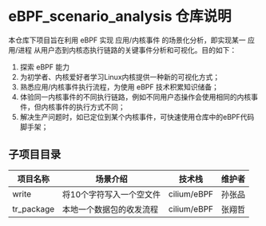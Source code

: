 # eBPF_scenario_analysis 仓库说明

本仓库下项目旨在利用 eBPF 实现 应用/内核事件 的场景化分析，即实现某一 应用/进程 从用户态到内核态执行链路的关键事件分析和可视化。目的如下：

1. 探索 eBPF 能力
2. 为初学者、内核爱好者学习Linux内核提供一种新的可视化方式；
3. 熟悉应用/内核事件执行流程，为使用 eBPF 技术积累知识储备；
4. 体验同一内核事件的不同执行链路，例如不同用户态操作会使用相同的内核事件，但内核事件的执行方式不同；
5. 解决生产问题时，如已定位到某个内核事件，可快速使用仓库中的eBPF代码脚手架；



## 子项目目录

| 项目名称   | 场景介绍                 | 技术栈      | 维护者 |
| ---------- | ------------------------ | ----------- | ------ |
| write      | 将10个字符写入一个空文件 | cilium/eBPF | 孙张品 |
| tr_package | 本地一个数据包的收发流程 | cilium/eBPF | 张翔哲 |























































